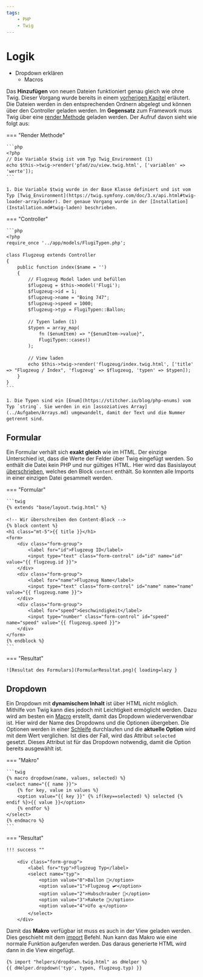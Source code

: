 ```yaml
---
tags:
    - PHP
    - Twig
---
```


# Logik

-   Dropdown erklären
    -   Macros

Das **Hinzufügen** von neuen Dateien funktioniert genau gleich wie ohne Twig. Dieser Vorgang wurde bereits in einem [vorherigen Kapitel](../Framework/Hinzufügen.md) erläutert. Die Dateien werden in den entsprechenden Ordnern abgelegt und können über den Controller geladen werden. Im **Gegensatz** zum Framework muss Twig über eine [render Methode](https://twig.symfony.com/doc/3.x/api.html#rendering-templates) geladen werden. Der Aufruf davon sieht wie folgt aus:

=== "Render Methode"

    ```php
    <?php
    // Die Variable $twig ist vom Typ Twig_Environment (1)
    echo $this->twig->render('pfad/zu/view.twig.html', ['variablen' => 'werte']);
    ```

    1. Die Variable $twig wurde in der Base Klasse definiert und ist vom Typ [Twig_Environment](https://twig.symfony.com/doc/3.x/api.html#twig-loader-arrayloader). Der genaue Vorgang wurde in der [Installation](Installation.md#twig-laden) beschrieben.

=== "Controller"

    ```php
    <?php
    require_once '../app/models/FlugiTypen.php';

    class Flugzeug extends Controller
    {
        public function index($name = '')
        {
            // Flugzeug Model laden und befüllen
            $flugzeug = $this->model('Flugi');
            $flugzeug->id = 1;
            $flugzeug->name = "Boing 747";
            $flugzeug->speed = 1000;
            $flugzeug->typ = FlugiTypen::Ballon;

            // Typen laden (1)
            $typen = array_map(
                fn ($enumItem) => "{$enumItem->value}",
                FlugiTypen::cases()
            );

            // View laden
            echo $this->twig->render('flugzeug/index.twig.html', ['title' => "Flugzeug / Index", 'flugzeug' => $flugzeug, 'typen' => $typen]);
        }
    }
    ```

    1. Die Typen sind ein [Enum](https://stitcher.io/blog/php-enums) vom Typ `string`. Sie werden in ein [assoziatives Array](../Aufgaben/Arrays.md) umgewandelt, damit der Text und die Nummer getrennt sind.

## Formular

Ein Formular verhält sich **exakt gleich** wie im HTML. Der einzige Unterschied ist, dass die Werte der Felder über Twig eingefügt werden. So enthält die Datei kein PHP und nur gültiges HTML. Hier wird das Basislayout [überschrieben](Design.md#erweitern), welches den Block `content` enthält. So konnten alle Imports in einer einzigen Datei gesammelt werden.

=== "Formular"

    ```twig
    {% extends "base/layout.twig.html" %}

    <!-- Wir überschreiben den Content-Block -->
    {% block content %}
    <h1 class="mt-5">{{ title }}</h1>
    <form>
        <div class="form-group">
            <label for="id">Flugzeug ID</label>
            <input type="text" class="form-control" id="id" name="id" value="{{ flugzeug.id }}">
        </div>
        <div class="form-group">
            <label for="name">Flugzeug Name</label>
            <input type="text" class="form-control" id="name" name="name" value="{{ flugzeug.name }}">
        </div>
        <div class="form-group">
            <label for="speed">Geschwindigkeit</label>
            <input type="number" class="form-control" id="speed" name="speed" value="{{ flugzeug.speed }}">
        </div>
    </form>
    {% endblock %}
    ```

=== "Resultat"

    ![Resultat des Formulars](FormularResultat.png){ loading=lazy }

## Dropdown

Ein Dropdown mit **dynamischem Inhalt** ist über HTML nicht möglich. Mithilfe von Twig kann dies jedoch mit Leichtigkeit ermöglicht werden. Dazu wird am besten ein [Macro](https://twig.symfony.com/doc/3.x/tags/macro.html) erstellt, damit das Dropdown wiederverwendbar ist. Hier wird der Name des Dropdowns und die Optionen übergeben. Die Optionen werden in einer [Schleife](Design.md#for) durchlaufen und die **aktuelle Option** wird mit dem Wert verglichen. Ist dies der Fall, wird das Attribut `selected` gesetzt. Dieses Attribut ist für das Dropdown notwendig, damit die Option bereits ausgewählt ist.

=== "Makro"

    ```twig
    {% macro dropdown(name, values, selected) %}
    <select name="{{ name }}">
        {% for key, value in values %}
        <option value="{{ key }}" {% if(key==selected) %} selected {% endif %}>{{ value }}</option>
        {% endfor %}
    </select>
    {% endmacro %}
    ```

=== "Resultat"

    !!! success ""

        <div class="form-group">
            <label for="typ">Flugzeug Typ</label>
            <select name="typ">
                <option value="0">Ballon 🎈</option>
                <option value="1">Flugzeug 🛩</option>
                <option value="2">Hubschrauber 🚁</option>
                <option value="3">Rakete 🚀</option>
                <option value="4">Ufo 🛸</option>
            </select>
        </div>

Damit das **Makro** verfügbar ist muss es auch in der View geladen werden. Dies geschieht mit dem [import](Design.md#einbinden) Befehl. Nun kann das Makro wie eine normale Funktion aufgerufen werden. Das daraus generierte HTML wird dann in die View eingefügt.

```twig title="Dropdown verwenden"
{% import "helpers/dropdown.twig.html" as dHelper %}
{{ dHelper.dropdown('typ', typen, flugzeug.typ) }}
```
